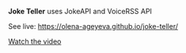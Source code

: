 **Joke Teller**
uses JokeAPI and VoiceRSS API

See live: https://olena-ageyeva.github.io/joke-teller/

[Watch the video](./preview.gif)
